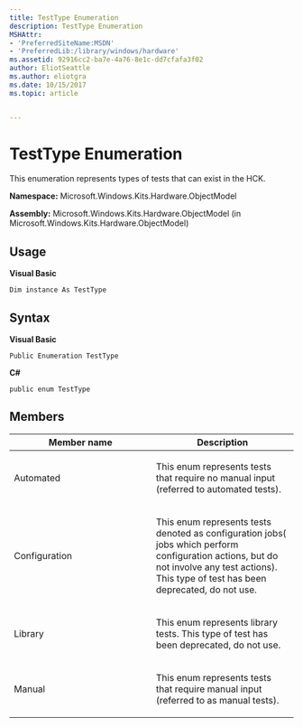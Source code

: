 ```yaml
---
title: TestType Enumeration
description: TestType Enumeration
MSHAttr:
- 'PreferredSiteName:MSDN'
- 'PreferredLib:/library/windows/hardware'
ms.assetid: 92916cc2-ba7e-4a76-8e1c-dd7cfafa3f02
author: EliotSeattle
ms.author: eliotgra
ms.date: 10/15/2017
ms.topic: article


---
```


# TestType Enumeration


This enumeration represents types of tests that can exist in the HCK.

**Namespace:** Microsoft.Windows.Kits.Hardware.ObjectModel

**Assembly:** Microsoft.Windows.Kits.Hardware.ObjectModel (in Microsoft.Windows.Kits.Hardware.ObjectModel)

## <span id="Usage"></span><span id="usage"></span><span id="USAGE"></span>Usage


**Visual Basic**

`Dim instance As TestType`

## <span id="Syntax"></span><span id="syntax"></span><span id="SYNTAX"></span>Syntax


**Visual Basic**

`Public Enumeration TestType`

**C#**

`public enum TestType`

## <span id="Members"></span><span id="members"></span><span id="MEMBERS"></span>Members


<table>
<colgroup>
<col width="50%" />
<col width="50%" />
</colgroup>
<thead>
<tr class="header">
<th>Member name</th>
<th>Description</th>
</tr>
</thead>
<tbody>
<tr class="odd">
<td><p>Automated</p></td>
<td><p>This enum represents tests that require no manual input (referred to automated tests).</p></td>
</tr>
<tr class="even">
<td><p>Configuration</p></td>
<td><p>This enum represents tests denoted as configuration jobs( jobs which perform configuration actions, but do not involve any test actions). This type of test has been deprecated, do not use.</p></td>
</tr>
<tr class="odd">
<td><p>Library</p></td>
<td><p>This enum represents library tests. This type of test has been deprecated, do not use.</p></td>
</tr>
<tr class="even">
<td><p>Manual</p></td>
<td><p>This enum represents tests that require manual input (referred to as manual tests).</p></td>
</tr>
</tbody>
</table>

 

 

 






